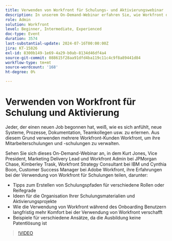 ```yaml
---
title: Verwenden von Workfront für Schulungs- und Aktivierungswebinar
description: In unserem On-Demand-Webinar erfahren Sie, wie Workfront die Mitarbeiterschulung verbessert. Gewinnen Sie Einblicke von JPMorgan Chase-, IBM- und Adobe Workfront-Experten bei der Erstellung maßgeschneiderter Pfade, der Organisation von Materialien und der Nutzung von Workfront für effektives Onboarding und langfristige Akzeptanz.
role: Admin
solution: Workfront
level: Beginner, Intermediate, Experienced
doc-type: Event
duration: 3574
last-substantial-update: 2024-07-16T00:00:00Z
jira: KT-15826
exl-id: 8300b149-1e69-4a29-b0ab-8134d46df4a4
source-git-commit: 088615f28aa91dfd4ba119c11c4c9f8a89441d84
workflow-type: tm+mt
source-wordcount: '168'
ht-degree: 0%

---
```


# Verwenden von Workfront für Schulung und Aktivierung

Jeder, der einen neuen Job begonnen hat, weiß, wie es sich anfühlt, neue Systeme, Prozesse, Dokumentation, Teamkollegen usw. zu erlernen. Aus diesem Grund verwenden mehrere Workfront-Kunden Workfront, um ihre Mitarbeiterschulungen und -schulungen zu verwalten.

Sehen Sie sich dieses On-Demand-Webinar an, in dem Kurt Jones, Vice President, Marketing Delivery Lead und Workfront Admin bei JPMorgan Chase, Kimberley Trask, Workfront Strategy Consultant bei IBM und Cynthia Boon, Customer Success Manager bei Adobe Workfront, ihre Erfahrungen bei der Verwendung von Workfront für Schulungen teilen, darunter:

* Tipps zum Erstellen von Schulungspfaden für verschiedene Rollen oder Reifegrade
* Ideen für die Organisation Ihrer Schulungsmaterialien und Aktivierungsprojekte
* Wie die Verwendung von Workfront während des Onboarding Benutzern langfristig mehr Komfort bei der Verwendung von Workfront verschafft
* Beispiele für verschiedene Ansätze, da die Ausbildung keine Patentlösung ist

>[!VIDEO](https://video.tv.adobe.com/v/3431020/?learn=on)
